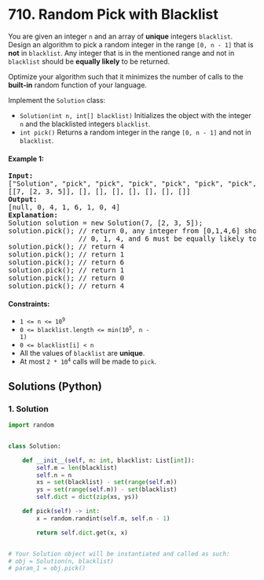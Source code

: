 # 710. Random Pick with Blacklist
You are given an integer `n` and an array of **unique** integers `blacklist`. Design an algorithm to pick a random integer in the range `[0, n - 1]` that is **not** in `blacklist`. Any integer that is in the mentioned range and not in `blacklist` should be **equally likely** to be returned.

Optimize your algorithm such that it minimizes the number of calls to the **built-in** random function of your language.

Implement the `Solution` class:

* `Solution(int n, int[] blacklist)` Initializes the object with the integer `n` and the blacklisted integers `blacklist`.
* `int pick()` Returns a random integer in the range `[0, n - 1]` and not in `blacklist`.

#### Example 1:
<pre>
<strong>Input:</strong>
["Solution", "pick", "pick", "pick", "pick", "pick", "pick", "pick"]
[[7, [2, 3, 5]], [], [], [], [], [], [], []]
<strong>Output:</strong>
[null, 0, 4, 1, 6, 1, 0, 4]
<strong>Explanation:</strong>
Solution solution = new Solution(7, [2, 3, 5]);
solution.pick(); // return 0, any integer from [0,1,4,6] should be ok. Note that for every call of pick,
                 // 0, 1, 4, and 6 must be equally likely to be returned (i.e., with probability 1/4).
solution.pick(); // return 4
solution.pick(); // return 1
solution.pick(); // return 6
solution.pick(); // return 1
solution.pick(); // return 0
solution.pick(); // return 4
</pre>

#### Constraints:
* <code>1 <= n <= 10<sup>9</sup></code>
* <code>0 <= blacklist.length <= min(10<sup>5</sup>, n - 1)</code>
* `0 <= blacklist[i] < n`
* All the values of `blacklist` are **unique**.
* At most <code>2 * 10<sup>4</sup></code> calls will be made to `pick`.

## Solutions (Python)

### 1. Solution
```Python
import random


class Solution:

    def __init__(self, n: int, blacklist: List[int]):
        self.m = len(blacklist)
        self.n = n
        xs = set(blacklist) - set(range(self.m))
        ys = set(range(self.m)) - set(blacklist)
        self.dict = dict(zip(xs, ys))

    def pick(self) -> int:
        x = random.randint(self.m, self.n - 1)

        return self.dict.get(x, x)


# Your Solution object will be instantiated and called as such:
# obj = Solution(n, blacklist)
# param_1 = obj.pick()
```
